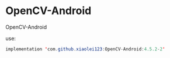 # OpenCV-Android
OpenCV-Android

use:

```java
implementation 'com.github.xiaolei123:OpenCV-Android:4.5.2-2'
```